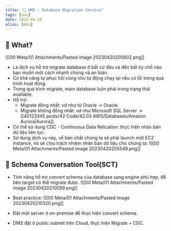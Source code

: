```yaml
---
title: "🌱 DMS - Database Migration Service"
tags: [aws]
date: 2023-04-20
alias: [dms]
---
```


## 🌿 What?
![[00 Meta/01 Attachments/Pasted image 20230420205602.png]]
- Là dịch vụ hỗ trợ migrate database ở bất cứ đâu và đến bất kỳ chỗ nào bạn muốn một cách nhanh chóng và an toàn.
- Có khả năng tự phục hồi cũng như tự động chạy lại nếu có lỗi trong quá trình hoạt động.
- Trong quá trình migrate, main database luôn phải trong trạng thái available.
- Hỗ trợ:
	- Migrate đồng nhất: vd như từ Oracle -> Oracle.
	- Migrate không đồng nhất: vd như Microsoft SQL Server -> [[40123345 posts/42 Code/42.03 AWS/Databases/Amazon Aurora|Aurora]].
- Có thể sử dụng CDC - Continuous Data Relication: thực hiện nhân bản dữ liệu liên tục.
- Sử dụng dịch vụ này, về bản chất chúng ta sẽ phải launch một EC2 Instance, nó sẽ chịu trách nhiệm nhân bản dữ liệu cho chúng ta.
![[00 Meta/01 Attachments/Pasted image 20230420205549.png]]

## 🌿 Schema Conversation Tool(SCT)
- Tính năng hỗ trợ convert schema của database sang engine phù hợp, để bên target có thể migrate được.
![[00 Meta/01 Attachments/Pasted image 20230420210059.png]]

- Best practice:
![[00 Meta/01 Attachments/Pasted image 20230420210320.png]]
- Đặt một server ở on-premise để thực hiện convert schema.
- DMS đặt ở public subnet trên Cloud, thực hiện Migrate + CDC. 